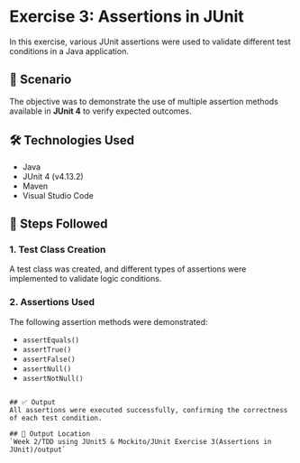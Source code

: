 
# Exercise 3: Assertions in JUnit

In this exercise, various JUnit assertions were used to validate different test conditions in a Java application.

## 📌 Scenario  
The objective was to demonstrate the use of multiple assertion methods available in **JUnit 4** to verify expected outcomes.

## 🛠 Technologies Used  
- Java  
- JUnit 4 (v4.13.2)  
- Maven  
- Visual Studio Code

## 🧪 Steps Followed

### 1. Test Class Creation  
A test class was created, and different types of assertions were implemented to validate logic conditions.

### 2. Assertions Used  
The following assertion methods were demonstrated:
- `assertEquals()`
- `assertTrue()`
- `assertFalse()`
- `assertNull()`
- `assertNotNull()`

````

## ✅ Output
All assertions were executed successfully, confirming the correctness of each test condition.

## 📁 Output Location
`Week 2/TDD using JUnit5 & Mockito/JUnit Exercise 3(Assertions in JUnit)/output`


